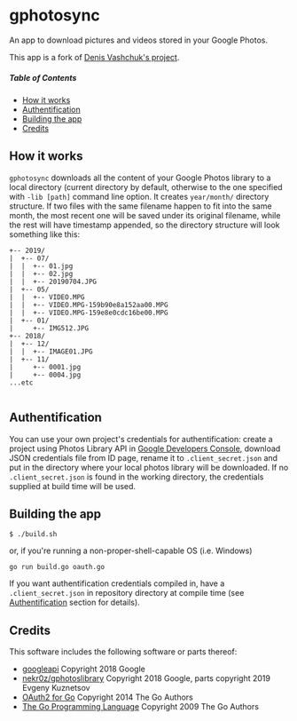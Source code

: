 # gphotosync
An app to download pictures and videos stored in your Google Photos.

This app is a fork of [Denis Vashchuk's project](https://gitlab.com/denis4net/gphotosync).

##### Table of Contents
* [How it works](#how-it-works)
* [Authentification](#authentification)
* [Building the app](#building-the-app)
* [Credits](#credits)

## How it works
`gphotosync` downloads all the content of your Google Photos library to a local directory (current directory by default, otherwise to the one specified with `-lib [path]` command line option. It creates `year/month/` directory structure. If two files with the same filename happen to fit into the same month, the most recent one will be saved under its original filename, while the rest will have timestamp appended, so the directory structure will look something like this:
```
+-- 2019/
|  +-- 07/
|  |  +-- 01.jpg
|  |  +-- 02.jpg
|  |  +-- 20190704.JPG
|  +-- 05/
|  |  +-- VIDEO.MPG
|  |  +-- VIDEO.MPG-159b90e8a152aa00.MPG
|  |  +-- VIDEO.MPG-159e8e0cdc16be00.MPG
|  +-- 01/
|     +-- IMG512.JPG
+-- 2018/
|  +-- 12/
|  |  +-- IMAGE01.JPG
|  +-- 11/
|     +-- 0001.jpg
|     +-- 0004.jpg
...etc
         
```

## Authentification
You can use your own project's credentials for authentification: create a project using Photos Library API in [Google Developers Console](https://console.developers.google.com), download JSON credentials file from ID page, rename it to `.client_secret.json` and put in the directory where your local photos library will be downloaded. If no `.client_secret.json` is found in the working directory, the credentials supplied at build time will be used.

## Building the app
```
$ ./build.sh
```
or, if you're running a non-proper-shell-capable OS (i.e. Windows)
```
go run build.go oauth.go
```
If you want authentification credentials compiled in, have a `.client_secret.json` in repository directory at compile time (see [Authentification](#authentification) section for details).

## Credits
This software includes the following software or parts thereof:
* [googleapi](https://google.golang.org/api/googleapi) Copyright 2018 Google
* [nekr0z/gphotoslibrary](https://github.com/nekr0z/gphotoslibrary) Copyright 2018 Google, parts copyright 2019 Evgeny Kuznetsov
* [OAuth2 for Go](https://github.com/golang/oauth2) Copyright 2014 The Go Authors
* [The Go Programming Language](https://golang.org) Copyright 2009 The Go Authors
